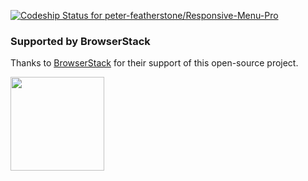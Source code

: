 [![Codeship Status for peter-featherstone/Responsive-Menu-Pro](https://app.codeship.com/projects/4ddb7260-4a8c-0137-db99-5e2db24b4609/status?branch=master)](https://app.codeship.com/projects/338582)

### Supported by BrowserStack
Thanks to [BrowserStack](https://browserstack.com/) for their support of this open-source project.

<img src="https://responsive.menu/wp-content/themes/responsive-menu/static/imgs/browserstacklogo.svg" width="150">